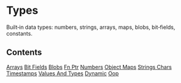 Types
=====

Built‑in data types: numbers, strings, arrays, maps, blobs, bit‑fields, constants.

## Contents

 [Arrays](../arrays.md)
 [Bit Fields](bit-fields.md)
 [Blobs](blobs.md)
 [Fn Ptr](fn-ptr.md)
 [Numbers](numbers.md)
 [Object Maps](object-maps.md)
 [Strings Chars](strings-chars.md)
 [Timestamps](timestamps.md)
 [Values And Types](values-and-types.md)
 [Dynamic](dynamic/index.md)
 [Oop](../oop/index.md)

